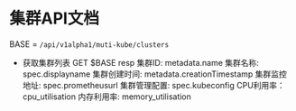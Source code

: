 # 集群API文档

BASE = `/api/v1alpha1/muti-kube/clusters`

- 获取集群列表
  GET $BASE
    resp
      集群ID: metadata.name
      集群名称: spec.displayname
      集群创建时间: metadata.creationTimestamp
      集群监控地址: spec.prometheusurl
      集群管理配置: spec.kubeconfig
      CPU利用率：cpu_utilisation
      内存利用率: memory_utilisation